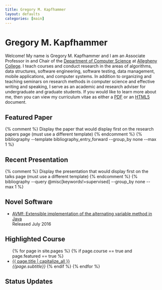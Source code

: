 ```yaml
---
title: Gregory M. Kapfhammer
layout: defaults
categories: [main]
---
```


# Gregory M. Kapfhammer

Welcome! My name is Gregory M. Kapfhammer and I am an Associate Professor in and Chair of the [Department of Computer
Science](http://www.cs.allegheny.edu) at [Allegheny College](http://www.allegheny.edu). I teach courses and conduct
research in the areas of algorithms, data structures, software engineering, software testing, data management, mobile
applications, and computer systems.  In addition to organizing and teaching seminars on research methods in computer
science and effective writing and speaking, I serve as an academic and research adviser for undergraduate and graduate
students. If you would like to learn more about me, then you can view my curriculum vitae as either a <a target="_blank"
href = "{{site.baseurl}}cv/curriculum_vitae_kapfhammer.pdf">PDF</a> or an <a target="_blank" href =
"{{site.baseurl}}cv/curriculum_vitae_kapfhammer.html">HTML5</a> document.

## Featured Paper

{% comment %} Display the paper that would display first on the research papers page (must use a different template) {% endcomment %}
{% bibliography --template bibliography_entry_forward --group_by none --max 1 %}

## Recent Presentation

{% comment %} Display the presentation that would display first on the talks page (must use a different template) {% endcomment %}
{% bibliography --query @misc[keywords!=supervised] --group_by none --max 1 %}

## Novel Software

<ul class="fa-ul"> <li><i class="fa-li fa fa-code fa-lg"></i><a class="major" href="https://github.com/AVMf/avmf">AVMf:
Extensible implementation of the alternating variable method in Java</a> </li> Released July 2016 </ul>

## Highlighted Course

<ul class="fa-ul">
{% for page in site.pages %}
  {% if page.course == true and page.featured == true %}
    <li><i class="fa-li fa fa-cog fa-lg"></i><a class="major" href="{{site.baseurl}}{{ page.url | remove_first:'/'}}">{{ page.title | capitalize_all }}</a></li>
    <em>{{page.subtitle}}</em>
  {% endif %}
{% endfor %}
</ul>

## Status Updates

<div id="tw-gkapfham">
</div>
